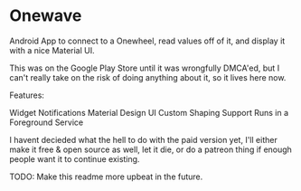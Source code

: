 # Onewave
Android App to connect to a Onewheel, read values off of it, and display it with a nice Material UI.

This was on the Google Play Store until it was wrongfully DMCA'ed, but I can't really take on the risk 
of doing anything about it, so it lives here now.

Features:

Widget
Notifications
Material Design UI
Custom Shaping Support
Runs in a Foreground Service

I havent decieded what the hell to do with the paid version yet, I'll either make it free & open source as well, let it die, or
do a patreon thing if enough people want it to continue existing.

TODO: Make this readme more upbeat in the future.
